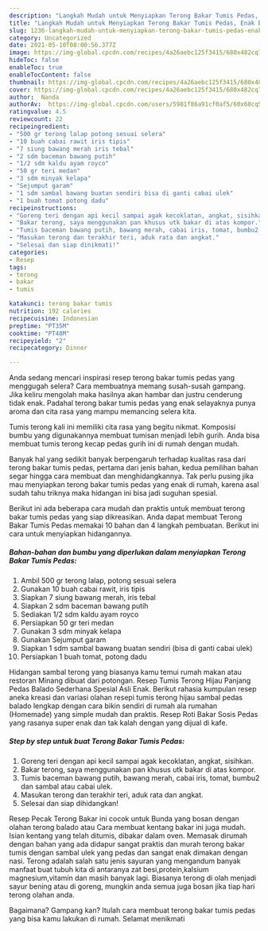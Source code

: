 ```yaml
---
description: "Langkah Mudah untuk Menyiapkan Terong Bakar Tumis Pedas, Enak Banget"
title: "Langkah Mudah untuk Menyiapkan Terong Bakar Tumis Pedas, Enak Banget"
slug: 1236-langkah-mudah-untuk-menyiapkan-terong-bakar-tumis-pedas-enak-banget
category: Uncategorized
date: 2021-05-10T08:00:56.377Z
image: https://img-global.cpcdn.com/recipes/4a26aebc125f3415/680x482cq70/terong-bakar-tumis-pedas-foto-resep-utama.jpg
hideToc: false
enableToc: true
enableTocContent: false
thumbnail: https://img-global.cpcdn.com/recipes/4a26aebc125f3415/680x482cq70/terong-bakar-tumis-pedas-foto-resep-utama.jpg
cover: https://img-global.cpcdn.com/recipes/4a26aebc125f3415/680x482cq70/terong-bakar-tumis-pedas-foto-resep-utama.jpg
author:  Nanda
authorAv:  https://img-global.cpcdn.com/users/5981f86a91cf0af5/60x60cq50/avatar.jpg
ratingvalue: 4.5
reviewcount: 22
recipeingredient:
- "500 gr terong lalap potong sesuai selera"
- "10 buah cabai rawit iris tipis"
- "7 siung bawang merah iris tebal"
- "2 sdm baceman bawang putih"
- "1/2 sdm kaldu ayam royco"
- "50 gr teri medan"
- "3 sdm minyak kelapa"
- "Sejumput garam"
- "1 sdm sambal bawang buatan sendiri bisa di ganti cabai ulek"
- "1 buah tomat potong dadu"
recipeinstructions:
- "Goreng teri dengan api kecil sampai agak kecoklatan, angkat, sisihkan."
- "Bakar terong, saya menggunakan pan khusus utk bakar di atas kompor."
- "Tumis baceman bawang putih, bawang merah, cabai iris, tomat, bumbu2 dan sambal atau cabai ulek."
- "Masukan terong dan terakhir teri, aduk rata dan angkat."
- "Selesai dan siap dinikmati!"
categories:
- Resep
tags:
- terong
- bakar
- tumis

katakunci: terong bakar tumis 
nutrition: 192 calories
recipecuisine: Indonesian
preptime: "PT35M"
cooktime: "PT48M"
recipeyield: "2"
recipecategory: Dinner

---
```



Anda sedang mencari inspirasi resep terong bakar tumis pedas yang menggugah selera? Cara membuatnya memang susah-susah gampang. Jika keliru mengolah maka hasilnya akan hambar dan justru cenderung tidak enak. Padahal terong bakar tumis pedas yang enak selayaknya punya aroma dan cita rasa yang mampu memancing selera kita.


Tumis terong kali ini memiliki cita rasa yang begitu nikmat. Komposisi bumbu yang digunakannya membuat tumisan menjadi lebih gurih. Anda bisa membuat tumis terong kecap pedas gurih ini di rumah dengan mudah.

Banyak hal yang sedikit banyak berpengaruh terhadap kualitas rasa dari terong bakar tumis pedas, pertama dari jenis bahan, kedua pemilihan bahan segar hingga cara membuat dan menghidangkannya. Tak perlu pusing jika mau menyiapkan terong bakar tumis pedas yang enak di rumah, karena asal sudah tahu triknya maka hidangan ini bisa jadi suguhan spesial.


Berikut ini ada beberapa cara mudah dan praktis untuk membuat terong bakar tumis pedas yang siap dikreasikan. Anda dapat membuat Terong Bakar Tumis Pedas memakai 10 bahan dan 4 langkah pembuatan. Berikut ini cara untuk menyiapkan hidangannya.

<!--inarticleads1-->

##### Bahan-bahan dan bumbu yang diperlukan dalam menyiapkan Terong Bakar Tumis Pedas:

1. Ambil 500 gr terong lalap, potong sesuai selera
1. Gunakan 10 buah cabai rawit, iris tipis
1. Siapkan 7 siung bawang merah, iris tebal
1. Siapkan 2 sdm baceman bawang putih
1. Sediakan 1/2 sdm kaldu ayam royco
1. Persiapkan 50 gr teri medan
1. Gunakan 3 sdm minyak kelapa
1. Gunakan Sejumput garam
1. Siapkan 1 sdm sambal bawang buatan sendiri (bisa di ganti cabai ulek)
1. Persiapkan 1 buah tomat, potong dadu


Hidangan sambal terong yang biasanya kamu temui rumah makan atau restoran Minang dibuat dari potongan. Resep Tumis Terong Hijau Panjang Pedas Balado Sederhana Spesial Asli Enak. Berikut rahasia kumpulan resep aneka kreasi dan variasi olahan resepi tumis terong hijau sambal pedas balado lengkap dengan cara bikin sendiri di rumah ala rumahan (Homemade) yang simple mudah dan praktis. Resep Roti Bakar Sosis Pedas yang rasanya super enak dan tak kalah dengan yang dijual di kafe. 

<!--inarticleads2-->

##### Step by step untuk buat Terong Bakar Tumis Pedas:

1. Goreng teri dengan api kecil sampai agak kecoklatan, angkat, sisihkan.
1. Bakar terong, saya menggunakan pan khusus utk bakar di atas kompor.
1. Tumis baceman bawang putih, bawang merah, cabai iris, tomat, bumbu2 dan sambal atau cabai ulek.
1. Masukan terong dan terakhir teri, aduk rata dan angkat.
1. Selesai dan siap dihidangkan!

Resep Pecak Terong Bakar ini cocok untuk Bunda yang bosan dengan olahan terong balado atau Cara membuat kentang bakar ini juga mudah. Isian kentang yang telah ditumis, dibakar dalam oven. Memasak dirumah dengan bahan yang ada didapur sangat praktis dan murah terong bakar tumis dengan sambal ulek yang pedas dan sangat enak dimakan dengan nasi. Terong adalah salah satu jenis sayuran yang mengandum banyak manfaat buat tubuh kita di antaranya zat besi,protein,kalsium magnesium,vitamin dan masih banyak lagi. Biasanya terong di olah menjadi sayur bening atau di goreng, mungkin anda semua juga bosan jika tiap hari terong olahan anda. 

Bagaimana? Gampang kan? Itulah cara membuat terong bakar tumis pedas yang bisa kamu lakukan di rumah. Selamat menikmati
